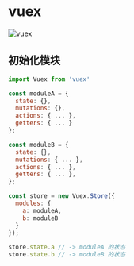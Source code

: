 # vuex
![vuex](https://vuex.vuejs.org/vuex.png)

## 初始化模块
```javascript
import Vuex from 'vuex'

const moduleA = {
  state: {},
  mutations: {},
  actions: { ... },
  getters: { ... }
};

const moduleB = {
  state: {},
  mutations: { ... },
  actions: { ... },
  getters: { ... },
};

const store = new Vuex.Store({
  modules: {
    a: moduleA,
    b: moduleB
  }
});

store.state.a // -> moduleA 的状态
store.state.b // -> moduleB 的状态
```

